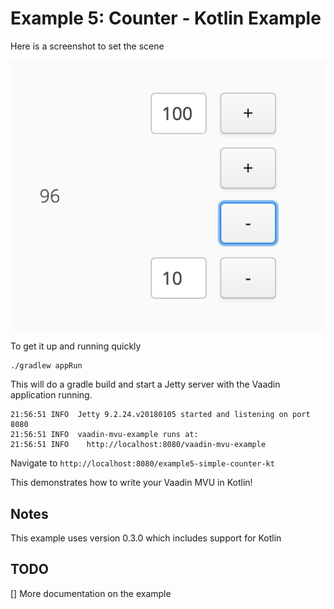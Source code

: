 # Example 5: Counter - Kotlin Example

Here is a screenshot to set the scene

![Vaadin MVU Ticker Example](https://github.com/dvekeman/vaadin-mvu/blob/master/examples/example5-simple-counter-kt/doc/img/vaadin-mvu-example5.png)

To get it up and running quickly

```
./gradlew appRun
```

This will do a gradle build and start a Jetty server with the Vaadin application running.

```
21:56:51 INFO  Jetty 9.2.24.v20180105 started and listening on port 8080
21:56:51 INFO  vaadin-mvu-example runs at:
21:56:51 INFO    http://localhost:8080/vaadin-mvu-example
```

Navigate to `http://localhost:8080/example5-simple-counter-kt`

This demonstrates how to write your Vaadin MVU in Kotlin!

## Notes

This example uses version 0.3.0 which includes support for Kotlin

## TODO

[] More documentation on the example
